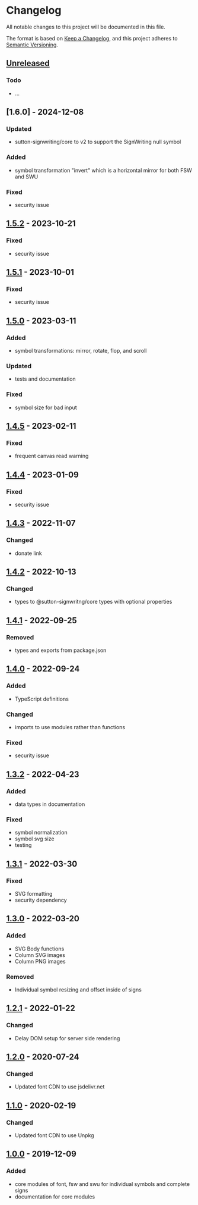 # Changelog
All notable changes to this project will be documented in this file.

The format is based on [Keep a Changelog](https://keepachangelog.com/en/1.0.0/),
and this project adheres to [Semantic Versioning](https://semver.org/spec/v2.0.0.html).

## [Unreleased]
### Todo
- ...

## [1.6.0] - 2024-12-08
### Updated
- sutton-signwriting/core to v2 to support the SignWriting null symbol

### Added
- symbol transformation "invert" which is a horizontal mirror for both FSW and SWU

### Fixed
- security issue

## [1.5.2] - 2023-10-21
### Fixed
- security issue

## [1.5.1] - 2023-10-01
### Fixed
- security issue

## [1.5.0] - 2023-03-11
### Added
- symbol transformations: mirror, rotate, flop, and scroll

### Updated
- tests and documentation

### Fixed
- symbol size for bad input

## [1.4.5] - 2023-02-11
### Fixed
- frequent canvas read warning

## [1.4.4] - 2023-01-09
### Fixed
- security issue

## [1.4.3] - 2022-11-07
### Changed
- donate link

## [1.4.2] - 2022-10-13
### Changed
- types to @sutton-signwritng/core types with optional properties

## [1.4.1] - 2022-09-25
### Removed
- types and exports from package.json

## [1.4.0] - 2022-09-24
### Added
- TypeScript definitions

### Changed
- imports to use modules rather than functions

### Fixed
- security issue

## [1.3.2] - 2022-04-23
### Added
- data types in documentation

### Fixed
- symbol normalization
- symbol svg size
- testing

## [1.3.1] - 2022-03-30
### Fixed
- SVG formatting
- security dependency

## [1.3.0] - 2022-03-20
### Added
- SVG Body functions
- Column SVG images
- Column PNG images

### Removed
- Individual symbol resizing and offset inside of signs

## [1.2.1] - 2022-01-22
### Changed
- Delay DOM setup for server side rendering

## [1.2.0] - 2020-07-24
### Changed
- Updated font CDN to use jsdelivr.net

## [1.1.0] - 2020-02-19
### Changed
- Updated font CDN to use Unpkg

## [1.0.0] - 2019-12-09
### Added
- core modules of font, fsw and swu for individual symbols and complete signs
- documentation for core modules


[Unreleased]: https://github.com/sutton-signwriting/font-ttf/compare/v1.5.2...HEAD
[1.5.2]: https://github.com/sutton-signwriting/font-ttf/releases/tag/v1.5.2
[1.5.1]: https://github.com/sutton-signwriting/font-ttf/releases/tag/v1.5.1
[1.5.0]: https://github.com/sutton-signwriting/font-ttf/releases/tag/v1.5.0
[1.4.5]: https://github.com/sutton-signwriting/font-ttf/releases/tag/v1.4.5
[1.4.4]: https://github.com/sutton-signwriting/font-ttf/releases/tag/v1.4.4
[1.4.3]: https://github.com/sutton-signwriting/font-ttf/releases/tag/v1.4.3
[1.4.2]: https://github.com/sutton-signwriting/font-ttf/releases/tag/v1.4.2
[1.4.1]: https://github.com/sutton-signwriting/font-ttf/releases/tag/v1.4.1
[1.4.0]: https://github.com/sutton-signwriting/font-ttf/releases/tag/v1.4.0
[1.3.2]: https://github.com/sutton-signwriting/font-ttf/releases/tag/v1.3.2
[1.3.1]: https://github.com/sutton-signwriting/font-ttf/releases/tag/v1.3.1
[1.3.0]: https://github.com/sutton-signwriting/font-ttf/releases/tag/v1.3.0
[1.2.1]: https://github.com/sutton-signwriting/font-ttf/releases/tag/v1.2.1
[1.2.0]: https://github.com/sutton-signwriting/font-ttf/releases/tag/v1.2.0
[1.1.0]: https://github.com/sutton-signwriting/font-ttf/releases/tag/v1.1.0
[1.0.0]: https://github.com/sutton-signwriting/font-ttf/releases/tag/v1.0.0
